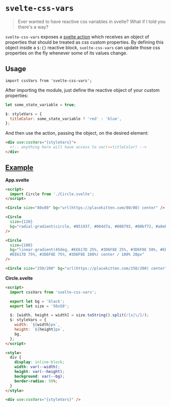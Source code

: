 # `svelte-css-vars`

> Ever wanted to have reactive css variables in svelte? What if I told you there's a way?

`svelte-css-vars` exposes a [svelte action](https://svelte.dev/docs#use_action) which receives an object of properties that should be treated as css custom properties. By defining this object inside a `$:{}` reactive block, `svelte-css-vars` can update those css properties on the fly whenever some of its values change.

## Usage

`import cssVars from 'svelte-css-vars';`

After importing the module, just define the reactive object of your custom properties:

```js
let some_state_variable = true;

$: styleVars = {
  titleColor: some_state_variable ? 'red' : 'blue',
};
```

And then use the action, passing the object, on the desired element:

```html
<div use:cssVars="{styleVars}">
  <!-- anything here will have access to var(--titleColor) -->
</div>
```

## [Example](https://svelte.dev/repl/1522fe3bdf904843a01101d9f900241d)

**App.svelte**

```html
<script>
  import Circle from './Circle.svelte';
</script>

<Circle size="80x80" bg="url(https://placekitten.com/80/80) center" />

<Circle
  size={120}
  bg="radial-gradient(circle, #051937, #004d7a, #008793, #00bf72, #a8eb12) "
/>

<Circle
  size={180}
  bg="linear-gradient(45deg, #EE617D 25%, #3D6F8E 25%, #3D6F8E 50%, #EE617D 50%,
  #EE617D 75%, #3D6F8E 75%, #3D6F8E 100%) center / 100% 20px"
/>

<Circle size="250/200" bg="url(https://placekitten.com/250/200) center" />
```

**Circle.svelte**

```html
<script>
  import cssVars from 'svelte-css-vars';

  export let bg = 'black';
  export let size = '50x50';

  $: [width, height = width] = size.toString().split(/[x|\/]/);
  $: styleVars = {
    width: `${width}px`,
    height: `${height}px`,
    bg,
  };
</script>

<style>
  div {
    display: inline-block;
    width: var(--width);
    height: var(--height);
    background: var(--bg);
    border-radius: 50%;
  }
</style>

<div use:cssVars="{styleVars}" />
```
